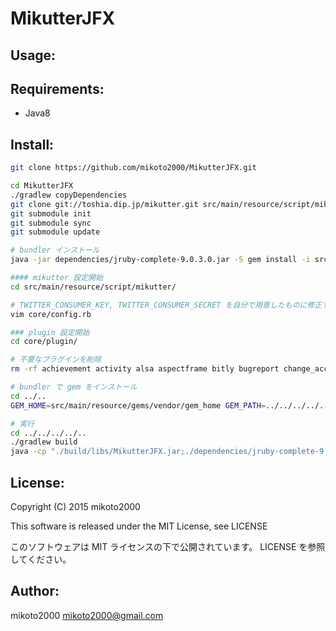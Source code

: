 MikutterJFX
===========

Usage:
------


Requirements:
-------------

- Java8

Install:
--------

```sh
git clone https://github.com/mikoto2000/MikutterJFX.git

cd MikutterJFX
./gradlew copyDependencies
git clone git://toshia.dip.jp/mikutter.git src/main/resource/script/mikutter
git submodule init
git submodule sync
git submodule update

# bundler インストール
java -jar dependencies/jruby-complete-9.0.3.0.jar -S gem install -i src/main/resource/gems/vendor/gem_home --no-rdoc --no-ri bundler

#### mikutter 設定開始
cd src/main/resource/script/mikutter/

# TWITTER_CONSUMER_KEY, TWITTER_CONSUMER_SECRET を自分で用意したものに修正する。
vim core/config.rb

### plugin 設定開始
cd core/plugin/

# 不要なプラグインを削除
rm -rf achievement activity alsa aspectframe bitly bugreport change_account command console direct_message display_requirements extract followingcontrol gtk home_timeline image_file_cache libnotify list list_for_profile list_settings mentions notify openimg photo_support profile proxy ratelimit saved_search search set_input set_view settings shortcutkey skin smartthread sound user_filesystem_cache

# bundler で gem をインストール
cd ../..
GEM_HOME=src/main/resource/gems/vendor/gem_home GEM_PATH=../../../../../src/main/resource/gems/vendor/gem_home java -jar ../../../../../dependencies/jruby-complete-9.0.3.0.jar -S bundle install --path=../../gems/vendor/

# 実行
cd ../../../../..
./gradlew build
java -cp "./build/libs/MikutterJFX.jar;./dependencies/jruby-complete-9.0.3.0.jar;./dependencies/slf4j-api-1.7.12.jar;./dependencies/logback-core-1.1.3.jar;./dependencies/logback-classic-1.1.3.jar;./src/main/resource" jp.dip.oyasirazu.mikutterj.MikutterJFX
```

License:
--------

Copyright (C) 2015 mikoto2000

This software is released under the MIT License, see LICENSE

このソフトウェアは MIT ライセンスの下で公開されています。 LICENSE を参照してください。

Author:
-------

mikoto2000 <mikoto2000@gmail.com>

